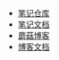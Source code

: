 - [笔记仓库](https://gitee.com/moxi159753/LearningNotes)
- [笔记文档](http://moxi159753.gitee.io/learningnotes)
- [蘑菇博客](http://moguit.cn/#/)
- [博客文档](http://moxi159753.gitee.io/mogu_blog_doc)

